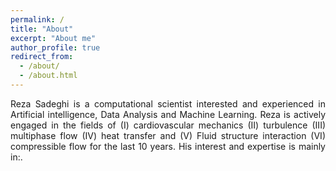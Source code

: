 ```yaml
---
permalink: /
title: "About"
excerpt: "About me"
author_profile: true
redirect_from: 
  - /about/
  - /about.html
---
```


<p style="text-align:justify">Reza Sadeghi is a computational scientist interested and experienced in Artificial intelligence, Data Analysis and Machine Learning. Reza is actively engaged in the fields of (I) cardiovascular mechanics (II) turbulence (III) multiphase flow (IV) heat transfer and (V) Fluid structure interaction (VI) compressible flow for the last 10 years. His interest and expertise is mainly in:.</p>

